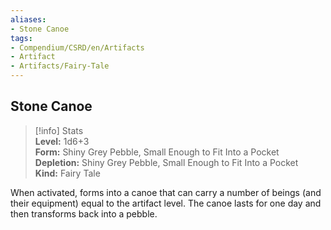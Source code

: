```yaml
---
aliases:
- Stone Canoe
tags:
- Compendium/CSRD/en/Artifacts
- Artifact
- Artifacts/Fairy-Tale
---
```


  
## Stone Canoe  
>[!info] Stats  
> **Level:** 1d6+3  
> **Form:** Shiny Grey Pebble, Small Enough to Fit Into a Pocket  
> **Depletion:** Shiny Grey Pebble, Small Enough to Fit Into a Pocket  
> **Kind:** Fairy Tale
  
When activated, forms into a canoe that can carry a number of beings (and their equipment) equal to the artifact level. The canoe lasts for one day and then transforms back into a pebble.
